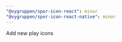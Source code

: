 ```yaml
---
"@vygruppen/spor-icon-react": minor
"@vygruppen/spor-icon-react-native": minor
---
```


Add new play icons
